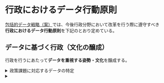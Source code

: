 # 行政におけるデータ行動原則
[包括的データ戦略（案）](https://www.kantei.go.jp/jp/singi/it2/dgov/data_strategy_tf/dai7/siryou8-2.pdf)では、今後行政分野において改革を行う際に遵守すべき**行政におけるデータ行動原則**を下記のとおり定めている。

## データに基づく行政（文化の醸成）
行政を行うにあたって**データを重視する姿勢・文化**を醸成する。
<details><summary>政策課題に対応するデータの特定</summary>
政策課題を明確にするためのデータを明確化、発掘する
</details>
<details><summary></summaro>
</details>
